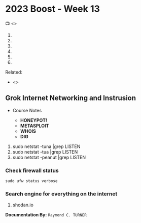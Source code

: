 # 2023 Boost - Week 13

📺 <>

1. 
1. 
1. 
1. 
1. 
1. 

Related:

* <>

## Grok Internet Networking and Instrusion
* Course Notes

    * **HONEYPOT!**
    * **METASPLOIT**
    * **WHOIS**
    * **DIG**

1. sudo netstat -tuna |grep LISTEN
1. sudo netstat -tua |grep LISTEN
1. sudo netstat -peanut |grep LISTEN

### Check firewall status
`sudo ufw status verbose`

### Search engine for everything on the internet
1. shodan.io


**Documentation By:** `Raymond C. TURNER`